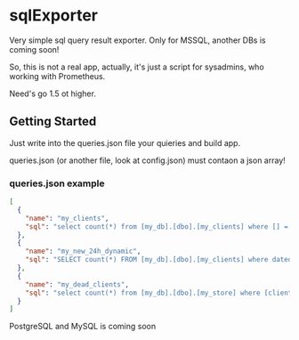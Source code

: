 # sqlExporter
Very simple sql query result exporter. Only for MSSQL, another DBs is coming soon!

So, this is not a real app, actually, it's just a script for sysadmins, who working with Prometheus.

Need's go 1.5 ot higher.

## Getting Started

Just write into the queries.json file your quieries and build app.

queries.json (or another file, look at config.json) must contaon a json array!
### queries.json example
```json
[
  {
    "name": "my_clients",
    "sql": "select count(*) from [my_db].[dbo].[my_clients] where [] = 0 and ([live_status] = 0 or ([live_status] = 3 and [loginTries] < 5))"
  },
  {
    "name": "my_new_24h_dynamic",
    "sql": "SELECT count(*) FROM [my_db].[dbo].[my_clients] where datediff(hour,[createDate],getDate()) < 24 and buckettype = '0'"
  },
  {
    "name": "my_dead_clients",
    "sql": "select count(*) from [my_db].[dbo].[my_store] where [client] = 0 and [live_status] = 3 and [loginTries] = 5"
  }
]
```
PostgreSQL and MySQL is coming soon
